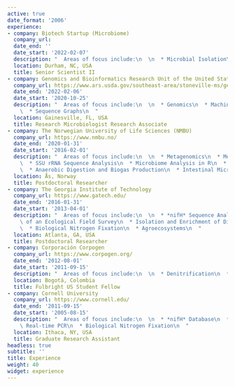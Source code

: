 ```yaml
---
active: true
date_format: '2006'
experience:
- company: Biotech Startup (Microbiome)
  company_url:
  date_end: ''
  date_start: '2022-02-07'
  description: "  Areas of focus include:\n  \n  * Microbial Isolation\n  * Bioinformatics\n  "
  location: Durham, NC, USA
  title: Senior Scientist II
- company: Genomics and Bioinformatics Research Unit of the United States Department of Agriculture
  company_url: https://www.ars.usda.gov/southeast-area/stoneville-ms/genomics-and-bioinformatics-research/
  date_end: '2022-02-06'
  date_start: '2020-10-25'
  description: "  Areas of focus include:\n  \n  * Genomics\n  * Machine Learning\n\
    \  * Sequence Graphs\n  "
  location: Gainesville, FL, USA
  title: Research Microbiologist Research Associate
- company: The Norwegian University of Life Sciences (NMBU)
  company_url: https://www.nmbu.no/
  date_end: '2020-01-31'
  date_start: '2016-02-01'
  description: "  Areas of focus include:\n  \n  * Metagenomics\n  * Metaproteomics\n\
    \  * SSU rRNA Sequence Analysis\n  * Microbiome Analysis in R\n  * Illumina Sequencing\n\
    \  * Anaerobic Digestion and Biogas Production\n  * Intestinal Microbiomes\n  "
  location: Ås, Norway
  title: Postdoctoral Researcher
- company: The Georgia Institute of Technology
  company_url: https://www.gatech.edu/
  date_end: '2016-01-31'
  date_start: '2013-04-01'
  description: "  Areas of focus include:\n  \n  * *nifH* Sequence Analysis\n  * Design\
    \ of an Ecological Field Survey\n  * Isolation and Enrichment of Diazotrophs\n\
    \  * Biological Nitrogen Fixation\n  * Agroecosystems\n  "
  location: Atlanta, GA, USA
  title: Postdoctoral Researcher
- company: Corporación Corpogen
  company_url: https://www.corpogen.org/
  date_end: '2012-08-01'
  date_start: '2011-09-15'
  description: "  Areas of focus include:\n  \n  * Denitrification\n  * Páramo\n  "
  location: Bogotá, Colombia
  title: Fulbright US Student Fellow
- company: Cornell University
  company_url: https://www.cornell.edu/
  date_end: '2011-09-15'
  date_start: '2005-08-15'
  description: "  Areas of focus include:\n  \n  * *nifH* Database\n  * Quantitative,\
    \ Real-time PCR\n  * Biological Nitrogen Fixation\n  "
  location: Ithaca, NY, USA
  title: Graduate Research Assistant
headless: true
subtitle: ''
title: Experience
weight: 40
widget: experience
---
```



